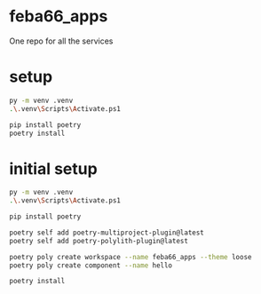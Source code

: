 <!-- Copyright (C) 2024  Felix Baumkötter <contact@feba66.de> -->
<!-- Copyright (C) 2024  Jonathan Sigrist -->

# feba66_apps
One repo for all the services


# setup
```sh
py -m venv .venv
.\.venv\Scripts\Activate.ps1

pip install poetry
poetry install
```
# initial setup
```sh
py -m venv .venv
.\.venv\Scripts\Activate.ps1

pip install poetry

poetry self add poetry-multiproject-plugin@latest
poetry self add poetry-polylith-plugin@latest

poetry poly create workspace --name feba66_apps --theme loose
poetry poly create component --name hello

poetry install
```
